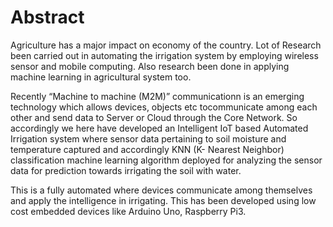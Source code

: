 # Abstract

Agriculture has a major impact on economy of the country. Lot of Research been carried out in automating the irrigation system by employing wireless sensor and mobile computing. Also research been done in applying machine learning in agricultural system too. 

Recently “Machine to machine (M2M)” communicationn is an emerging technology which allows devices, objects etc tocommunicate among each other and send data to Server or
Cloud through the Core Network. So accordingly we here have developed an Intelligent IoT based Automated Irrigation system where sensor data pertaining to soil moisture and temperature captured and accordingly KNN (K- Nearest Neighbor) classification machine learning algorithm deployed for analyzing the sensor data for prediction towards irrigating the soil with water.

This is a fully automated where devices communicate among themselves and apply the intelligence in irrigating. This has been developed using low cost embedded devices like Arduino Uno, Raspberry Pi3. 
